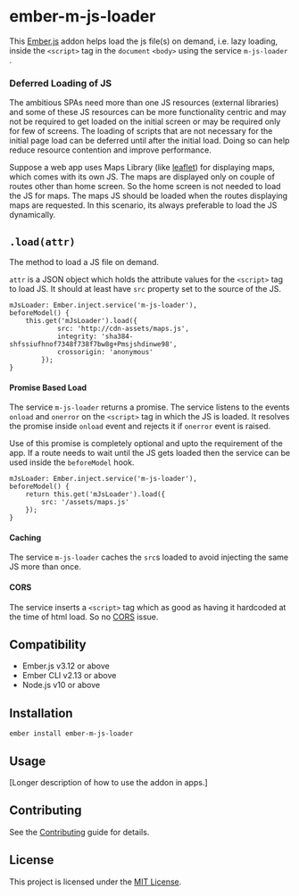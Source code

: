 ember-m-js-loader
==============================================================================

This [Ember.js](https://emberjs.com/) addon helps load the js file(s) on demand, i.e. lazy loading, inside the `<script>` tag in the `document` `<body>` using the service `m-js-loader` .

### Deferred Loading of JS

The ambitious SPAs need more than one JS resources (external libraries) and some of these JS resources can be more functionality centric and may not be required to get loaded on the initial screen or may be required only for few of screens. The loading of scripts that are not necessary for the initial page load can be deferred until after the initial load. Doing so can help reduce resource contention and improve performance.

Suppose a web app uses Maps Library (like [leaflet](https://leafletjs.com)) for displaying maps, which comes with its own JS. The maps are displayed only on couple of routes other than home screen. So the home screen is not needed to load the JS for maps. The maps JS should be loaded when the routes displaying maps are requested. In this scenario, its always preferable to load the JS dynamically.

## `.load(attr)`

The method to load a JS file on demand.

`attr` is a JSON object which holds the attribute values for the `<script>` tag to load JS. It should at least have `src` property set to the source of the JS. 

	mJsLoader: Ember.inject.service('m-js-loader'), 
	beforeModel() {
        this.get('mJsLoader').load({
                src: 'http://cdn-assets/maps.js',
                integrity: 'sha384-shfssiufhnof7348f738f7bw8g+Pmsjshdinwe98',
                crossorigin: 'anonymous'
            });
    }

#### Promise Based Load

The service `m-js-loader` returns a promise. The service listens to the events `onload` and `onerror` on the `<script>` tag in which the JS is loaded. It resolves the promise inside `onload` event and rejects it if `onerror` event is raised. 

Use of this promise is completely optional and upto the requirement of the app. If a route needs to wait until the JS gets loaded then the service can be used inside the `beforeModel` hook.
	
	mJsLoader: Ember.inject.service('m-js-loader'), 
	beforeModel() {
		return this.get('mJsLoader').load({
			src: '/assets/maps.js'
		});
	}

#### Caching

The service `m-js-loader` caches the `src`s loaded to avoid injecting the same JS more than once.

#### CORS

The service inserts a `<script>` tag which as good as having it hardcoded at the time of html load. So no [CORS](https://developer.mozilla.org/en-US/docs/Web/HTTP/Access_control_CORS) issue.


Compatibility
------------------------------------------------------------------------------

* Ember.js v3.12 or above
* Ember CLI v2.13 or above
* Node.js v10 or above


Installation
------------------------------------------------------------------------------

```
ember install ember-m-js-loader
```


Usage
------------------------------------------------------------------------------

[Longer description of how to use the addon in apps.]


Contributing
------------------------------------------------------------------------------

See the [Contributing](CONTRIBUTING.md) guide for details.


License
------------------------------------------------------------------------------

This project is licensed under the [MIT License](LICENSE.md).
